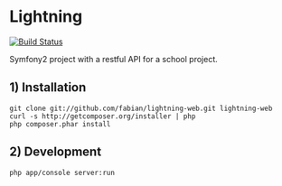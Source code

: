 # Lightning

[![Build Status](https://secure.travis-ci.org/fabian/lightning-web.png?branch=master)](http://travis-ci.org/fabian/lightning-web)

Symfony2 project with a restful API for a school project.

## 1) Installation

```
git clone git://github.com/fabian/lightning-web.git lightning-web
curl -s http://getcomposer.org/installer | php
php composer.phar install
```

## 2) Development

```
php app/console server:run
```
